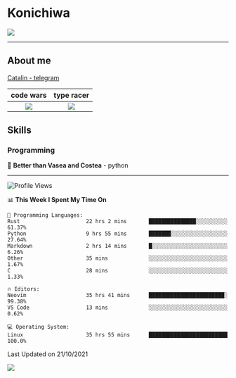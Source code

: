 # Konichiwa
![](https://github.com/Catalinhimself/Catalinhimself/blob/main/Sakura_Nene_CPP.jpg)

---

## About me
[Catalin - telegram](https://t.me/catalinhimself) 


code wars             |  type racer
:-------------------------:|:-------------------------:
[![](https://www.codewars.com/users/Catalinhimself/badges/micro)](https://www.codewars.com/users/Catalinhimself)  |  [![](https://data.typeracer.com/misc/badge?user=catalinhimself)](https://data.typeracer.com/pit/profile?user=catalinhimself&ref=badge)


## Skills
### Programming
🥇 **Better than Vasea and Costea** - python

-----
<!--START_SECTION:waka-->
![Profile Views](http://img.shields.io/badge/Profile%20Views-2-blue)

📊 **This Week I Spent My Time On** 

```text
💬 Programming Languages: 
Rust                     22 hrs 2 mins       ███████████████░░░░░░░░░░   61.37% 
Python                   9 hrs 55 mins       ███████░░░░░░░░░░░░░░░░░░   27.64% 
Markdown                 2 hrs 14 mins       █░░░░░░░░░░░░░░░░░░░░░░░░   6.26% 
Other                    35 mins             ░░░░░░░░░░░░░░░░░░░░░░░░░   1.67% 
C                        28 mins             ░░░░░░░░░░░░░░░░░░░░░░░░░   1.33%

🔥 Editors: 
Neovim                   35 hrs 41 mins      ████████████████████████░   99.38% 
VS Code                  13 mins             ░░░░░░░░░░░░░░░░░░░░░░░░░   0.62%

💻 Operating System: 
Linux                    35 hrs 55 mins      █████████████████████████   100.0%

```


 Last Updated on 21/10/2021
<!--END_SECTION:waka-->

![](https://github-readme-stats.vercel.app/api/wakatime?username=catalinhimself&theme=calm&layout=compact)

  


